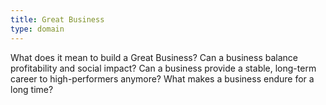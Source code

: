 ```yaml
---
title: Great Business
type: domain
---
```


What does it mean to build a Great Business? Can a business balance profitability and social impact? Can a business provide a stable, long-term career to high-performers anymore? What makes a business endure for a long time?